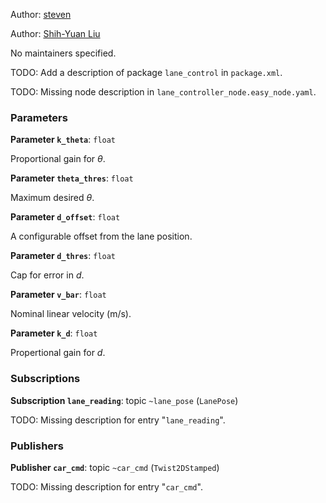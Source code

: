 <div id='lane_control-autogenerated' markdown='1'>


<!-- do not edit this file, autogenerated -->

Author: [steven](mailto:steven@todo.todo)

Author: [Shih-Yuan Liu](mailto:syliu@mit.edu)

No maintainers specified.

TODO: Add a description of package `lane_control` in `package.xml`.



</div>

<!-- file start -->

<div id='lane_control-lane_controller_node-autogenerated' markdown='1'>


<!-- do not edit this file, autogenerated -->

TODO: Missing node description in `lane_controller_node.easy_node.yaml`.

### Parameters 

**Parameter `k_theta`**: `float`

Proportional gain for $\theta$.

**Parameter `theta_thres`**: `float`

Maximum desired $\theta$.

**Parameter `d_offset`**: `float`

A configurable offset from the lane position.

**Parameter `d_thres`**: `float`

Cap for error in $d$.

**Parameter `v_bar`**: `float`

Nominal linear velocity (m/s).

**Parameter `k_d`**: `float`

Propertional gain for $d$.

### Subscriptions 

**Subscription `lane_reading`**: topic `~lane_pose` (`LanePose`)

TODO: Missing description for entry "`lane_reading`".

### Publishers 

**Publisher `car_cmd`**: topic `~car_cmd` (`Twist2DStamped`)

TODO: Missing description for entry "`car_cmd`".



</div>
